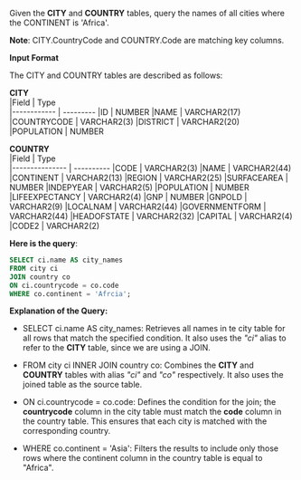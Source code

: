 Given the __CITY__ and __COUNTRY__ tables, query the names of all cities where the CONTINENT is 'Africa'.

__Note__: CITY.CountryCode and COUNTRY.Code are matching key columns.

__Input Format__

The CITY and COUNTRY tables are described as follows:


  __CITY__     
|Field        | Type                     
|------------ | ---------
|ID           | NUMBER
|NAME         | VARCHAR2(17)
|COUNTRYCODE  | VARCHAR2(3)
|DISTRICT     | VARCHAR2(20)
|POPULATION   | NUMBER

  __COUNTRY__     
|Field           | Type                     
|--------------- | ----------
|CODE            | VARCHAR2(3)
|NAME            | VARCHAR2(44)
|CONTINENT       | VARCHAR2(13)
|REGION          | VARCHAR2(25)
|SURFACEAREA     | NUMBER
|INDEPYEAR       | VARCHAR2(5)
|POPULATION      | NUMBER
|LIFEEXPECTANCY  | VARCHAR2(4)
|GNP             | NUMBER
|GNPOLD          | VARCHAR2(9)
|LOCALNAM        | VARCHAR2(44)
|GOVERNMENTFORM  | VARCHAR2(44)
|HEADOFSTATE     | VARCHAR2(32)
|CAPITAL         | VARCHAR2(4)
|CODE2           | VARCHAR2(2)



**Here is the query**:
```SQL
SELECT ci.name AS city_names
FROM city ci
JOIN country co
ON ci.countrycode = co.code
WHERE co.continent = 'Afrcia';
```

**Explanation of the Query:**

- SELECT ci.name AS city_names: Retrieves all names in te city table for all rows that match the specified condition. It also uses the _"ci"_ alias to refer to the **CITY** table, since we are using a JOIN.

- FROM city ci INNER JOIN country co: Combines the __CITY__ and __COUNTRY__ tables with alias _"ci"_ and _"co"_ respectively. It also uses the joined table as the source table.

- ON ci.countrycode = co.code: Defines the condition for the join; the __countrycode__ column in the city table must match the __code__ column in the country table. This ensures that each city is matched with the corresponding country.

- WHERE co.continent = 'Asia': Filters the results to include only those rows where the continent column in the country table is equal to "Africa".

